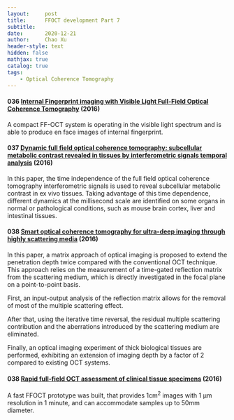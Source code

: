 ```yaml
---
layout:     post
title:      FFOCT development Part 7
subtitle:   
date:       2020-12-21
author:     Chao Xu
header-style: text
hidden: false
mathjax: true
catalog: true
tags:
    - Optical Coherence Tomography
---
```


#### 036 [Internal Fingerprint imaging with Visible Light Full-Field Optical Coherence Tomography](https://doi.org/10.1364/TRANSLATIONAL.2016.TTh1B.4) (2016)

A compact FF-OCT system is operating in the visible light spectrum and is able to produce en face images of internal fingerprint.

#### 037 [Dynamic full field optical coherence tomography: subcellular metabolic contrast revealed in tissues by interferometric signals temporal analysis](https://doi.org/10.1364/boe.7.001511) (2016)

In this paper, the time independence of the full field optical coherence tomography interferometric signals is used to reveal subcellular metabolic contrast in ex vivo tissues. Taking advantage of this time dependence, different dynamics at the millisecond scale are identified on some organs in normal or pathological conditions, such as mouse brain cortex, liver and intestinal tissues.

#### 038 [Smart optical coherence tomography for ultra-deep imaging through highly scattering media](https://doi.org/10.1126/sciadv.1600370) (2016)

In this paper, a matrix approach of optical imaging is proposed to extend the penetration depth twice compared with the conventional OCT technique. This approach relies on the measurement of a time-gated reflection matrix from the scattering medium, which is directly investigated in the focal plane on a point-to-point basis.

First, an input-output analysis of the reflection matrix allows for the removal of most of the multiple scattering effect. 

After that, using the iterative time reversal, the residual multiple scattering contribution and the aberrations introduced by the scattering medium are eliminated. 

Finally, an optical imaging experiment of thick biological tissues are performed, exhibiting an extension of imaging depth by a factor of 2 compared to existing OCT systems. 

#### 038 [Rapid full-field OCT assessment of clinical tissue specimens](https://doi.org/10.1117/12.2210935) (2016)

A fast FFOCT prototype was built, that provides 1cm$^2$ images with 1 µm resolution in 1 minute, and can accommodate samples up to 50mm diameter.

